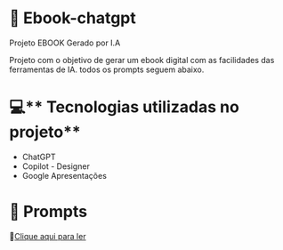 # :notebook: Ebook-chatgpt
Projeto EBOOK Gerado por I.A


Projeto com o objetivo de gerar um ebook digital com as facilidades das ferramentas de IA. todos os prompts seguem abaixo.

# 💻** Tecnologias utilizadas no projeto**

* ChatGPT
* Copilot - Designer
* Google Apresentações

  
# 🧠 Prompts


📕[Clique aqui para ler]()
